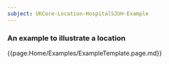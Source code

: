```yaml
---
subject: UKCore-Location-HospitalSJUH-Example
---
```

### An example to illustrate a location

{{page:Home/Examples/ExampleTemplate.page.md}}